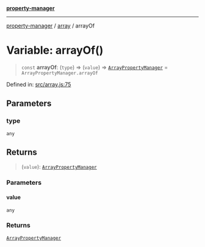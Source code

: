 [**property-manager**](../../README.md)

***

[property-manager](../../modules.md) / [array](../README-1.md) / arrayOf

# Variable: arrayOf()

> `const` **arrayOf**: (`type`) => (`value`) => [`ArrayPropertyManager`](../classes/ArrayPropertyManager-1.md) = `ArrayPropertyManager.arrayOf`

Defined in: [src/array.js:75](https://github.com/snowyu/property-manager.js/blob/7cecb27374754b743733e81c6027a17dd0c349c2/src/array.js#L75)

## Parameters

### type

`any`

## Returns

> (`value`): [`ArrayPropertyManager`](../classes/ArrayPropertyManager-1.md)

### Parameters

#### value

`any`

### Returns

[`ArrayPropertyManager`](../classes/ArrayPropertyManager-1.md)
